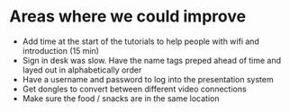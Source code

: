 # Areas where we could improve
* Add time at the start of the tutorials to help people with wifi and introduction (15 min)
* Sign in desk was slow. Have the name tags preped ahead of time and layed out in alphabetically order
* Have a username and password to log into the presentation system
* Get dongles to convert between different video connections
* Make sure the food / snacks are in the same location

